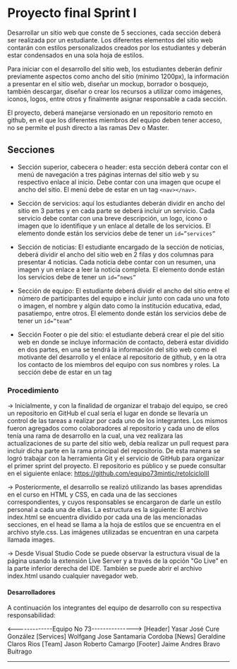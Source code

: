 # Proyecto final Sprint I

Desarrollar un sitio web que conste de 5 secciones, cada sección deberá ser realizada por un estudiante. Los diferentes elementos del sitio web contarán con estilos personalizados creados por los estudiantes y deberán estar condensados en una sola hoja de estilos.

Para iniciar con el desarrollo del sitio web, los estudiantes deberán definir previamente aspectos como ancho del sitio (mínimo 1200px), la información a presentar en el sitio web, diseñar un mockup, borrador o bosquejo, también descargar, diseñar o crear los recursos a utilizar como imágenes, iconos, logos, entre otros y finalmente asignar responsable a cada sección.

El proyecto, deberá manejarse versionado en un repositorio remoto en github, en el que los diferentes miembros del equipo deben tener acceso, no se permite el push directo a las ramas Dev o Master.

## Secciones

- Sección superior, cabecera o header: esta sección deberá contar con el menú de navegación a tres páginas internas del sitio web y su respectivo enlace al inicio. Debe contar con una imagen que ocupe el ancho del sitio.
  El menú debe de estar en un tag `<nav></nav>`.
- Sección de servicios: aquí los estudiantes deberán dividir en ancho del sitio en 3 partes y en cada parte se deberá incluir un servicio. Cada servicio debe contar con una breve descripción, un logo, ícono o imagen que lo identifique y un enlace al detalle de los servicios. El elemento donde están los servicios debe de tener un `id=”services”`
- Sección de noticias: El estudiante encargado de la sección de noticias, deberá dividir el ancho del sitio web en 2 filas y dos columnas para presentar 4 noticias. Cada noticia debe contar con un resumen, una imagen y un enlace a leer la noticia completa.
  El elemento donde están los servicios debe de tener un `id=”news”`

- Sección de equipo: El estudiante deberá dividir el ancho del sitio entre el número de participantes del equipo e incluir junto con cada uno una foto o imagen, el nombre y algún dato como la institución educativa, edad, pasatiempo, entre otros.
  El elemento donde están los servicios debe de tener un `id=”team”`

- Sección Footer o pie del sitio: el estudiante deberá crear el pie del sitio web en donde se incluye información de contacto, deberá estar dividido en dos partes, en una se tendrá la información del sitio web como el motivante del desarrollo y el enlace al repositorio de github, y en la otra los contacto de los miembros del equipo con sus nombres y roles. La sección debe de estar en un tag <footer></footer>

### Procedimiento

-> Inicialmente, y con la finalidad de organizar el trabajo del equipo, se creó un repositorio en GitHub el cual sería el lugar en donde se llevaría un control de las tareas a realizar por cada uno de los integrantes. Los mismos fueron agregados como colaboradores al repositorio y cada uno de ellos tenía una rama de desarrollo en la cual, una vez realizara las actualizaciones de su parte del sitio web, debía realizar un pull request para incluir dicha parte en la rama principal del repositorio. De esta manera se logró trabajar con la herramienta Git y el servicio de GitHub para organizar el primer sprint del proyecto. El repositorio es público y se puede consultar en el siguiente enlace: https://github.com/equipo73mintic/retoIcicloIII

-> Posteriormente, el desarrollo se realizó utilizando las bases aprendidas en el curso en HTML y CSS, en cada una de las secciones correspondientes, y cuyos responsables se encargaron de darle un estilo personal a cada una de ellas. La estructura es la siguiente: El archivo index.html se encuentra dividido por cada una de las mencionadas secciones, en el head se llama a la hoja de estilos que se encuentra en el archivo style.css. Las imágenes utilizadas se encuentran en una carpeta llamada images.

-> Desde Visual Studio Code se puede observar la estructura visual de la página usando la extensión Live Server y a través de la opción "Go Live" en la parte inferior derecha del IDE. También se puede abrir el archivo index.html usando cualquier navegador web.

#### Desarrolladores

A continuación los integrantes del equipo de desarrollo con su respectiva responsabilidad:

<-------------Equipo No 73--------------->
[Header] Yasar José Cure González 
[Services] Wolfgang Jose Santamaria Cordoba 
[News] Geraldine Claros Rios 
[Team] Jason Roberto Camargo 
[Footer] Jaime Andres Bravo Buitrago 

-------------------------------------------------------------------------------------------------------------------
